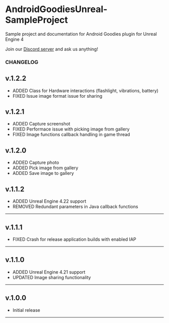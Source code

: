 # AndroidGoodiesUnreal-SampleProject

Sample project and documentation for Android Goodies plugin for Unreal Engine 4

Join our [Discord server](https://discord.gg/SuJP9fY) and ask us anything!

### CHANGELOG

## v.1.2.2

+ ADDED Class for Hardware interactions (flashlight, vibrations, battery)
+ FIXED Issue image format issue for sharing

## v.1.2.1

+ ADDED Capture screenshot
+ FIXED Performace issue with picking image from gallery
+ FIXED Image functions callback handling in game thread

## v.1.2.0

+ ADDED Capture photo
+ ADDED Pick image from gallery
+ ADDED Save image to gallery

## v.1.1.2

+ ADDED Unreal Engine 4.22 support
+ REMOVED Redundant parameters in Java callback functions

---

## v.1.1.1

+ FIXED Crash for release application builds with enabled IAP

---

## v.1.1.0

+ ADDED Unreal Engine 4.21 support
+ UPDATED Image sharing functionality

---

## v.1.0.0

+ Initial release

---


